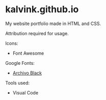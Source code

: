# kalvink.github.io
My website portfolio made in HTML and CSS.

Attribution required for usage.
<br>


Icons:
- Font Awesome

Google Fonts:<br>
- [Archivo Black](https://fonts.google.com/specimen/Archivo+Black?preview.text=ABOUT&preview.text_type=custom&selection.family=Archivo+Black)


Tools used:
- Visual Code

